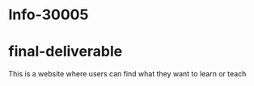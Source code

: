 # Info-30005
# final-deliverable
This is a website where users can find what they want to learn or teach
